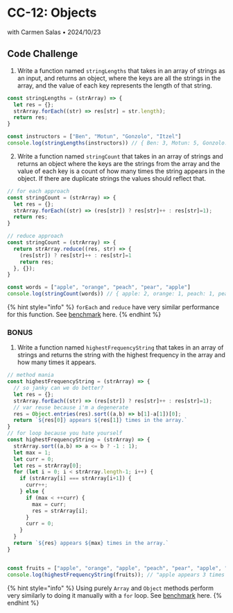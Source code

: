 # CC-12: Objects
with Carmen Salas • 2024/10/23

## Code Challenge
1. Write a function named `stringLengths` that takes in an array of strings as an input, and returns an object, where the keys are all the strings in the array, and the value of each key represents the length of that string. 
```js
const stringLengths = (strArray) => {
  let res = {};
  strArray.forEach((str) => res[str] = str.length);
  return res;
}

const instructors = ["Ben", "Motun", "Gonzolo", "Itzel"]
console.log(stringLengths(instructors)) // { Ben: 3, Motun: 5, Gonzolo: 7, Itzel: 5 }
```
2. Write a function named `stringCount` that takes in an array of strings and returns an object where the keys are the strings from the array and the value of each key is a count of how many times the string appears in the object. If there are duplicate strings the values should reflect that. 
```js
// for each approach
const stringCount = (strArray) => {
  let res = {};
  strArray.forEach((str) => (res[str]) ? res[str]++ : res[str]=1);
  return res;
}

// reduce approach
const stringCount = (strArray) => {
  return strArray.reduce((res, str) => {
    (res[str]) ? res[str]++ : res[str]=1
    return res;
  }, {});
}

const words = ["apple", "orange", "peach", "pear", "apple"]
console.log(stringCount(words)) // { apple: 2, orange: 1, peach: 1, pear: 1 }
```
{% hint style="info" %}
`forEach` and `reduce` have very similar performance for this function. See [benchmark](https://www.measurethat.net/Benchmarks/Show/32368/0/stringcount-reduce-vs-foreach) here.
{% endhint %}
### BONUS
1. Write a function named `highestFrequencyString` that takes in an array of strings and returns the string with the highest frequency in the array and how many times it appears.
```js
// method mania
const highestFrequencyString = (strArray) => {
  // so janky can we do better?
  let res = {};
  strArray.forEach((str) => (res[str]) ? res[str]++ : res[str]=1);
  // var reuse because i'm a degenerate
  res = Object.entries(res).sort((a,b) => b[1]-a[1])[0];
  return `${res[0]} appears ${res[1]} times in the array.`
}
// for loop because you hate yourself
const highestFrequencyString = (strArray) => {
  strArray.sort((a,b) => a <= b ? -1 : 1);
  let max = 1;
  let curr = 0;
  let res = strArray[0];
  for (let i = 0; i < strArray.length-1; i++) {
    if (strArray[i] === strArray[i+1]) {
      curr++;
    } else {
      if (max < ++curr) {
        max = curr;
        res = strArray[i];
      }
      curr = 0;
    }
  }
  return `${res} appears ${max} times in the array.`
}


const fruits = ["apple", "orange", "apple", "peach", "pear", "apple", "peach"]
console.log(highestFrequencyString(fruits)); // "apple appears 3 times in the array."
```
{% hint style="info" %}
Using purely `Array` and `Object` methods perform very similarly to doing it manually with a `for` loop. See [benchmark](https://www.measurethat.net/Benchmarks/Show/32367/0/highestfrequencystring-2) here.
{% endhint %}
